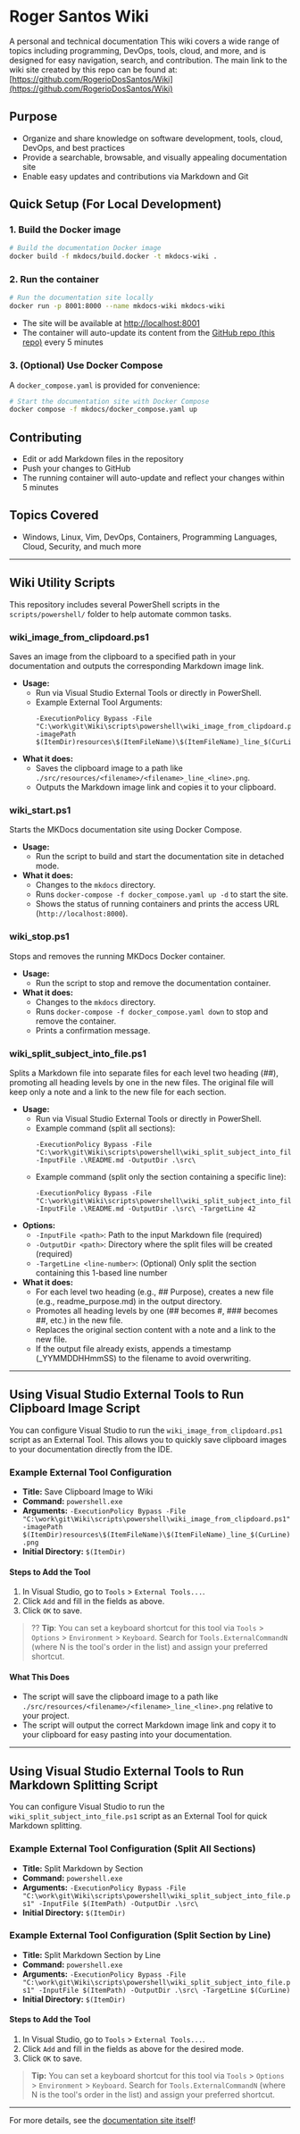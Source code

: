 # Roger Santos Wiki

A personal and technical documentation 
This wiki covers a wide range of topics including programming, DevOps, tools, cloud, and more, and is designed for easy navigation, search, and contribution.
The main link to the wiki site created by this repo can be found at: [https://github.com/RogerioDosSantos/Wiki](https://github.com/RogerioDosSantos/Wiki)

## Purpose

- Organize and share knowledge on software development, tools, cloud, DevOps, and best practices
- Provide a searchable, browsable, and visually appealing documentation site
- Enable easy updates and contributions via Markdown and Git

## Quick Setup (For Local Development)

### 1. Build the Docker image

```sh
# Build the documentation Docker image
docker build -f mkdocs/build.docker -t mkdocs-wiki .
```

### 2. Run the container

```sh
# Run the documentation site locally
docker run -p 8001:8000 --name mkdocs-wiki mkdocs-wiki
```

- The site will be available at [http://localhost:8001](http://localhost:8001)
- The container will auto-update its content from the [GitHub repo (this repo)](https://github.com/RogerioDosSantos/Wiki.git) every 5 minutes

### 3. (Optional) Use Docker Compose

A `docker_compose.yaml` is provided for convenience:

```sh
# Start the documentation site with Docker Compose
docker compose -f mkdocs/docker_compose.yaml up
```

## Contributing

- Edit or add Markdown files in the repository
- Push your changes to GitHub
- The running container will auto-update and reflect your changes within 5 minutes

## Topics Covered

- Windows, Linux, Vim, DevOps, Containers, Programming Languages, Cloud, Security, and much more

---

## Wiki Utility Scripts

This repository includes several PowerShell scripts in the `scripts/powershell/` folder to help automate common tasks.

### wiki_image_from_clipdoard.ps1

Saves an image from the clipboard to a specified path in your documentation and outputs the corresponding Markdown image link.

- **Usage:**
  - Run via Visual Studio External Tools or directly in PowerShell.
  - Example External Tool Arguments:
    ```
    -ExecutionPolicy Bypass -File "C:\work\git\Wiki\scripts\powershell\wiki_image_from_clipdoard.ps1" -imagePath $(ItemDir)resources\$(ItemFileName)\$(ItemFileName)_line_$(CurLine).png
    ```
- **What it does:**
  - Saves the clipboard image to a path like `./src/resources/<filename>/<filename>_line_<line>.png`.
  - Outputs the Markdown image link and copies it to your clipboard.

### wiki_start.ps1

Starts the MKDocs documentation site using Docker Compose.

- **Usage:**
  - Run the script to build and start the documentation site in detached mode.
- **What it does:**
  - Changes to the `mkdocs` directory.
  - Runs `docker-compose -f docker_compose.yaml up -d` to start the site.
  - Shows the status of running containers and prints the access URL (`http://localhost:8000`).

### wiki_stop.ps1

Stops and removes the running MKDocs Docker container.

- **Usage:**
  - Run the script to stop and remove the documentation container.
- **What it does:**
  - Changes to the `mkdocs` directory.
  - Runs `docker-compose -f docker_compose.yaml down` to stop and remove the container.
  - Prints a confirmation message.

### wiki_split_subject_into_file.ps1

Splits a Markdown file into separate files for each level two heading (##), promoting all heading levels by one in the new files. The original file will keep only a note and a link to the new file for each section.

- **Usage:**
  - Run via Visual Studio External Tools or directly in PowerShell.
  - Example command (split all sections):
    ```
    -ExecutionPolicy Bypass -File "C:\work\git\Wiki\scripts\powershell\wiki_split_subject_into_file.ps1" -InputFile .\README.md -OutputDir .\src\
    ```
  - Example command (split only the section containing a specific line):
    ```
    -ExecutionPolicy Bypass -File "C:\work\git\Wiki\scripts\powershell\wiki_split_subject_into_file.ps1" -InputFile .\README.md -OutputDir .\src\ -TargetLine 42
    ```
- **Options:**
  - `-InputFile <path>`: Path to the input Markdown file (required)
  - `-OutputDir <path>`: Directory where the split files will be created (required)
  - `-TargetLine <line-number>`: (Optional) Only split the section containing this 1-based line number
- **What it does:**
  - For each level two heading (e.g., ## Purpose), creates a new file (e.g., readme_purpose.md) in the output directory.
  - Promotes all heading levels by one (## becomes #, ### becomes ##, etc.) in the new file.
  - Replaces the original section content with a note and a link to the new file.
  - If the output file already exists, appends a timestamp (_YYMMDDHHmmSS) to the filename to avoid overwriting.

---

## Using Visual Studio External Tools to Run Clipboard Image Script

You can configure Visual Studio to run the `wiki_image_from_clipdoard.ps1` script as an External Tool. This allows you to quickly save clipboard images to your documentation directly from the IDE.

### Example External Tool Configuration

- **Title:** Save Clipboard Image to Wiki
- **Command:** `powershell.exe`
- **Arguments:** `-ExecutionPolicy Bypass -File "C:\work\git\Wiki\scripts\powershell\wiki_image_from_clipdoard.ps1" -imagePath $(ItemDir)resources\$(ItemFileName)\$(ItemFileName)_line_$(CurLine).png`
- **Initial Directory:** `$(ItemDir)`

#### Steps to Add the Tool

1. In Visual Studio, go to `Tools` > `External Tools...`.
2. Click `Add` and fill in the fields as above.
3. Click `OK` to save.

> ?? **Tip**: You can set a keyboard shortcut for this tool via `Tools` > `Options` > `Environment` > `Keyboard`. Search for `Tools.ExternalCommandN` (where N is the tool's order in the list) and assign your preferred shortcut.

#### What This Does

- The script will save the clipboard image to a path like `./src/resources/<filename>/<filename>_line_<line>.png` relative to your project.
- The script will output the correct Markdown image link and copy it to your clipboard for easy pasting into your documentation.

---

## Using Visual Studio External Tools to Run Markdown Splitting Script

You can configure Visual Studio to run the `wiki_split_subject_into_file.ps1` script as an External Tool for quick Markdown splitting.

### Example External Tool Configuration (Split All Sections)

- **Title:** Split Markdown by Section
- **Command:** `powershell.exe`
- **Arguments:** `-ExecutionPolicy Bypass -File "C:\work\git\Wiki\scripts\powershell\wiki_split_subject_into_file.ps1" -InputFile $(ItemPath) -OutputDir .\src\`
- **Initial Directory:** `$(ItemDir)`

### Example External Tool Configuration (Split Section by Line)

- **Title:** Split Markdown Section by Line
- **Command:** `powershell.exe`
- **Arguments:** `-ExecutionPolicy Bypass -File "C:\work\git\Wiki\scripts\powershell\wiki_split_subject_into_file.ps1" -InputFile $(ItemPath) -OutputDir .\src\ -TargetLine $(CurLine)`
- **Initial Directory:** `$(ItemDir)`

#### Steps to Add the Tool

1. In Visual Studio, go to `Tools` > `External Tools...`.
2. Click `Add` and fill in the fields as above for the desired mode.
3. Click `OK` to save.

> **Tip:** You can set a keyboard shortcut for this tool via `Tools` > `Options` > `Environment` > `Keyboard`. Search for `Tools.ExternalCommandN` (where N is the tool's order in the list) and assign your preferred shortcut.

---

For more details, see the [documentation site itself](https://github.com/RogerioDosSantos/Wiki)!
